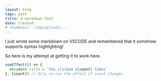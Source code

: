 ```yaml
---
layout: blog
tags: post
title: A markdown test
date: Created
# thumbnail: /img/uploads/...
---
```


I just wrote some markdown on VSCODE and remembered that it somehow supports syntax highlighting!

So here is my attempt at getting it to work here.

```js
useEffect(() => {
  document.title = `You clicked ${count} times`
}, [count]) // Only re-run the effect if count changes
```
